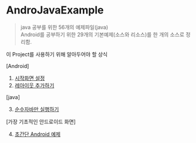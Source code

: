 # AndroJavaExample
>java 공부를 위한 56개의 예제파일(java)  
Android를 공부하기 위한 29개의 기본예제(소스와 리소스)를 한 개의 소스로 정리함. 

이 Project를 사용하기 위해 알아두어야 할 상식 

[Android]

1. [시작화면 설정](/app/src/main/assets/0.start_intentfilter.md) 
2. [레아이웃 추가하기](/app/src/main/assets/1.layout_change.md) 

[java]

3. [순수자바만 실행하기 ](/app/src/main/assets/3.android_java.md) 


[가장 기초적인 안드로이드 화면]

4. [초간단 Android 예제](/app/src/main/assets/day3_1_2.md)
